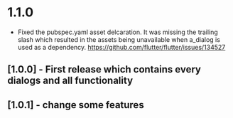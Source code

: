 # 1.1.0
 - Fixed the pubspec.yaml asset delcaration. It was missing the trailing slash
  which resulted in the assets being unavailable when a_dialog is used as a dependency.
  https://github.com/flutter/flutter/issues/134527

## [1.0.0] - First release which contains every dialogs and all functionality 
## [1.0.1] - change some features 

